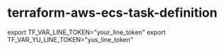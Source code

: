 # terraform-aws-ecs-task-definition

export TF_VAR_LINE_TOKEN="your_line_token"
export TF_VAR_YU_LINE_TOKEN="yus_line_token"
